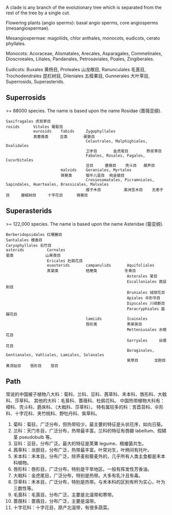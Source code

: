 A clade is any branch of the evolutionary tree which is separated from the rest of the tree by a single cut.

Flowering plants (angio sperms): basal angio sperms, core angiosperms (mesangiospermae).

Mesangiospermae: magoliids, chlor anthales, monocots, eudicots, cerato phyllales.

Monocots: Acoraceae, Alismatales, Arecales, Asparagales, Commelinales, Dioscroeales, Liliales, Pandanales, Petrosaviales, Poales, Zingiberales.

Eudicots: Buxales 黄杨目, Proteales 山龙眼目, Ranunculales 毛茛目, Trochodendrales 昆栏树目, Dileniales 五桠果目, Gunnerales 大叶草目, Superrosids, Superasterids.

## Superrosids

\>= 88000 species. The name is based upon the name Rosidae (蔷薇亚纲).

```
Saxifragales 虎耳草目
rosids      Vitales 葡萄目
            eurosids    fabids     Zygophyllales
            真蔷薇类     豆类       蒺藜目
                                   Celastrales, Malphighiales, Oxalidales
                                   卫矛目       金虎尾目        酢浆草目
                                   Fabales, Rosales, Fagales, Cucurbitales
                                   豆目     蔷薇目    壳斗目   葫芦目
                        malvids    Geraniales, Myrtales
                        锦葵类      牻牛儿苗目  桃金娘目
                                   Crossosomatales, Picramniales, Sapindales, Huerteales, Brassicales, Malvales
                                   缨子木目          美洲苦木目    无患子目     腺椒树目     十字花目      锦葵目
```

## Superasterids

\>= 122,000 species. The name is based upon the name Asteridae (菊亚纲).

```
Berberidopsidales 红珊藤目
Santalales 檀香目
Caryophyllales 石竹目
asterids          Cornales
菊类              山茱萸目
                  Ericales 杜鹃花目
                  euasterids       campanulids       Aquifoliales
                  真菊类            桔梗类            冬青目
                                                     Asterales 菊目
                                                     Escalloniales 南鼠刺目
                                                     Bruniales 绒球花目
                                                     Apiales 伞形华目
                                                     Dipscales 川续断目
                                                     Paracryphiales 盔瓣花目
                                   lamiids           Icainales
                                   唇形类             茶茱萸目
                                                     Metteniusales 水螅花目
                                                     Garryales     丝缨花目
                                                     Boraginales, Gentianales, Vahliales, Lamiales, Solanales
                                                     紫草目       龙胆目        黄漆姑目    唇形目    茄目
```

## Path

常说的中国被子植物八大科：菊科、兰科、豆科、茜草科、禾本科、唇形科、大戟科、莎草科。
其他的大科：毛茛科、蔷薇科、杜鹃花科。
中国热带植物大科有：樟科、壳斗科、爵床科、（大戟科、莎草科）。
特有属较多的科：苦苣苔科、伞形科、十字花科、夹竹桃科、野牡丹科、紫草科。

1. 菊科：菊目，广泛分布，但热带较少。最主要的特征是头状花序，如向日葵。
2. 兰科：天门冬目，广泛分布，热带最丰富。兰科的特征有唇瓣 labellum、假鳞茎 pseudobulb 等。
3. 豆科：豆目，分布广泛。最大的特征是荚果 legume、根瘤菌共生。
4. 茜草科：龙胆目，分布广泛，热带最丰富。叶常对生，叶柄间有托叶。
5. 禾本科：禾本目，分布广泛，除荞麦和藜麦外的，几乎所有人类主食都是禾本科植物。
6. 唇形科：唇形目，广泛分布，特别是干旱地区。一般有挥发性芳香油。
7. 大戟科：金虎尾目，广泛分布，特别是热带。大多有乳汁且有毒。
8. 莎草科：禾本目，广泛分布，特别是热带。与禾本科的区别有秆为实心，叶为三数性等。
9. 毛茛科：毛茛目，分布广泛，主要是北温带和寒带。
10. 蔷薇科：蔷薇目，分布广泛，主要是温带。
11. 十字花科：十字花目，原产北温带，有很多蔬菜。
